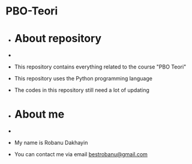 # PBO-Teori

+ # About repository
+
+ This repository contains everything related to the course "PBO Teori"
+ This repository uses the Python programming language
+ The codes in this repository still need a lot of updating

+ # About me
+
+ My name is Robanu Dakhayin
+ You can contact me via email bestrobanu@gmail.com
